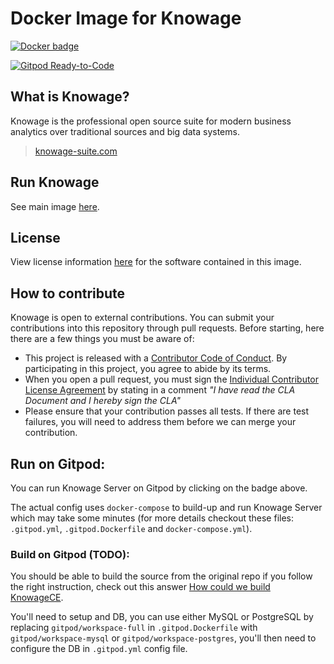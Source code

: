# Docker Image for Knowage

[![Docker badge](https://img.shields.io/docker/pulls/knowagelabs/knowage-server-docker.svg)](https://hub.docker.com/r/knowagelabs/knowage-server-docker/)

[![Gitpod Ready-to-Code](https://img.shields.io/badge/Gitpod-Ready--to--Code-blue?logo=gitpod)](https://gitpod.io/#https://github.com/CorpoSense/Knowage-Server-Docker)


## What is Knowage?

Knowage is the professional open source suite for modern business analytics over traditional sources and big data systems.

> [knowage-suite.com](https://www.knowage-suite.com)

## Run Knowage

See main image [here](Knowage-Server-Docker/README.md).

## License

View license information [here](https://github.com/KnowageLabs/Knowage-Server/) for the software contained in this image.

## How to contribute

Knowage is open to external contributions. You can submit your contributions into this repository through pull requests.
Before starting, here there are a few things you must be aware of:

-   This project is released with a [Contributor Code of Conduct](./CODE_OF_CONDUCT.md). By participating in this
    project, you agree to abide by its terms.
-   When you open a pull request, you must sign the
    [Individual Contributor License Agreement](./CLA.md) by stating in a comment
	_"I have read the CLA Document and I hereby sign the CLA"_
-   Please ensure that your contribution passes all tests. If there are test failures, you will need to address them
    before we can merge your contribution.

## Run on Gitpod:
You can run Knowage Server on Gitpod by clicking on the badge above.

The actual config uses `docker-compose` to build-up and run Knowage Server which may take some minutes (for more details checkout these files: `.gitpod.yml`, `.gitpod.Dockerfile` and `docker-compose.yml`).

### Build on Gitpod (TODO):
You should be able to build the source from the original repo if you follow the right instruction, check out this answer [How could we build KnowageCE](https://www.knowage-suite.com/qa/697/how-could-we-build-knowage-ce).

You'll need to setup and DB, you can use either MySQL or PostgreSQL by replacing `gitpod/workspace-full` in `.gitpod.Dockerfile` with `gitpod/workspace-mysql` or `gitpod/workspace-postgres`, you'll then need to configure the DB in `.gitpod.yml` config file.
